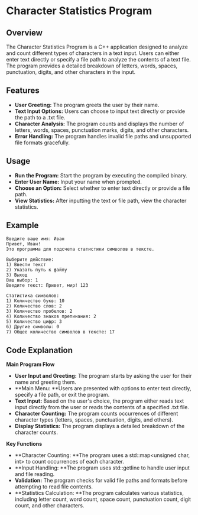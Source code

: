 # Character Statistics Program

## Overview

The Character Statistics Program is a C++ application designed to analyze and count different types of characters in a text input. Users can either enter text directly or specify a file path to analyze the contents of a text file. The program provides a detailed breakdown of letters, words, spaces, punctuation, digits, and other characters in the input.

## Features

- **User Greeting:** The program greets the user by their name.
- **Text Input Options:** Users can choose to input text directly or provide the path to a .txt file.
- **Character Analysis:** The program counts and displays the number of letters, words, spaces, punctuation marks, digits, and other characters.
- **Error Handling:** The program handles invalid file paths and unsupported file formats gracefully.

## Usage
- **Run the Program:** Start the program by executing the compiled binary.
- **Enter User Name:** Input your name when prompted.
- **Choose an Option:** Select whether to enter text directly or provide a file path.
- **View Statistics:** After inputting the text or file path, view the character statistics.

## Example
```
Введите ваше имя: Иван
Привет, Иван!
Это программа для подсчета статистики символов в тексте.

Выберите действие:
1) Ввести текст
2) Указать путь к файлу
3) Выход
Ваш выбор: 1
Введите текст: Привет, мир! 123

Статистика символов:
1) Количество букв: 10
2) Количество слов: 2
3) Количество пробелов: 2
4) Количество знаков препинания: 2
5) Количество цифр: 3
6) Другие символы: 0
7) Общее количество символов в тексте: 17
```

## Code Explanation

**Main Program Flow**
- **User Input and Greeting:** The program starts by asking the user for their name and greeting them.
- **Main Menu: **Users are presented with options to enter text directly, specify a file path, or exit the program.
- **Text Input:** Based on the user's choice, the program either reads text input directly from the user or reads the contents of a specified .txt file.
- **Character Counting:** The program counts occurrences of different character types (letters, spaces, punctuation, digits, and others).
- **Display Statistics:** The program displays a detailed breakdown of the character counts.

**Key Functions**
- **Character Counting: **The program uses a std::map<unsigned char, int> to count occurrences of each character.
- **Input Handling: **The program uses std::getline to handle user input and file reading.
- **Validation:** The program checks for valid file paths and formats before attempting to read file contents.
- **Statistics Calculation: **The program calculates various statistics, including letter count, word count, space count, punctuation count, digit count, and other characters.
